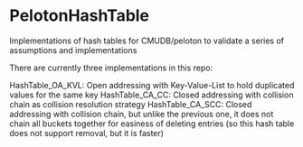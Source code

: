 # PelotonHashTable
Implementations of hash tables for CMUDB/peloton to validate a series of assumptions and implementations

There are currently three implementations in this repo: 

HashTable_OA_KVL: Open addressing with Key-Value-List to hold duplicated values for the same key
HashTable_CA_CC: Closed addressing with collision chain as collision resolution strategy
HashTable_CA_SCC: Closed addressing with collision chain, but unlike the previous one, it does not chain all buckets together for easiness of deleting entries (so this hash table does not support removal, but it is faster)
